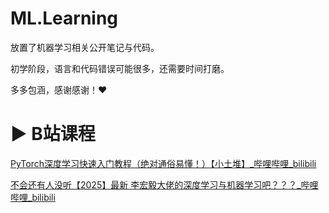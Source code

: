 # ML.Learning

放置了机器学习相关公开笔记与代码。

初学阶段，语言和代码错误可能很多，还需要时间打磨。

多多包涵，感谢感谢！❤

# ▶ B站课程 

[PyTorch深度学习快速入门教程（绝对通俗易懂！）【小土堆】_哔哩哔哩_bilibili](https://www.bilibili.com/video/av74281036)

[不会还有人没听【2025】最新 李宏毅大佬的深度学习与机器学习吧？？？_哔哩哔哩_bilibili](https://www.bilibili.com/video/av340129175)